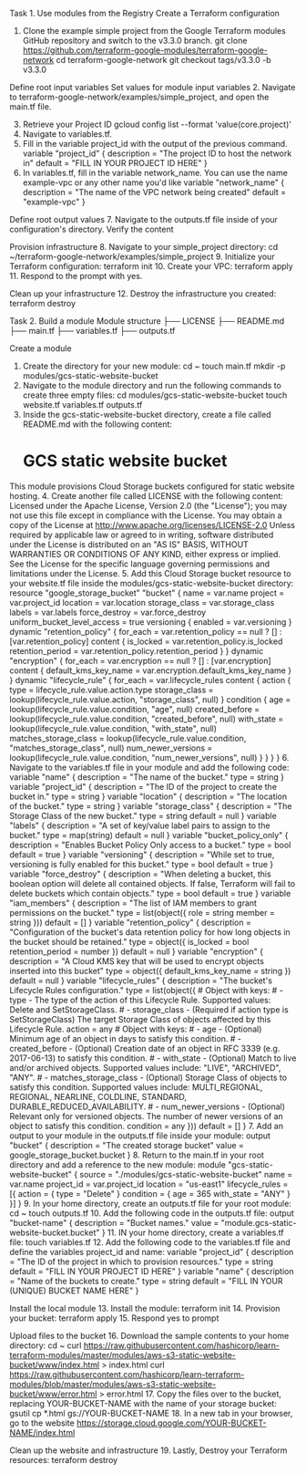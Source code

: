 Task 1. Use modules from the Registry
Create a Terraform configuration
1. Clone the example simple project from the Google Terraform modules GitHub repository and switch to the v3.3.0 branch.
	git clone https://github.com/terraform-google-modules/terraform-google-network
cd terraform-google-network
git checkout tags/v3.3.0 -b v3.3.0

Define root input variables
Set values for module input variables
2. Navigate to terraform-google-network/examples/simple_project, and open the main.tf file.

3. Retrieve your Project ID
	gcloud config list --format 'value(core.project)'
4. Navigate to variables.tf.
5. Fill in the variable project_id with the output of the previous command.
	variable "project_id" {
  description = "The project ID to host the network in"
  default     = "FILL IN YOUR PROJECT ID HERE"
}
6. In variables.tf, fill in the variable network_name. You can use the name example-vpc or any other name you'd like
	variable "network_name" {
  description = "The name of the VPC network being created"
  default     = "example-vpc"
}

Define root output values
7. Navigate to the outputs.tf file inside of your configuration's directory. Verify the content
	
Provision infrastructure
8. Navigate to your simple_project directory:
	cd ~/terraform-google-network/examples/simple_project
9. Initialize your Terraform configuration:
	terraform init
10. Create your VPC:
	terraform apply
11. Respond to the prompt with yes.

Clean up your infrastructure
12. Destroy the infrastructure you created:
	terraform destroy

Task 2. Build a module
Module structure
├── LICENSE
├── README.md
├── main.tf
├── variables.tf
├── outputs.tf

Create a module
1. Create the directory for your new module:
	cd ~
touch main.tf
mkdir -p modules/gcs-static-website-bucket
2. Navigate to the module directory and run the following commands to create three empty files:
	cd modules/gcs-static-website-bucket
touch website.tf variables.tf outputs.tf
3. Inside the gcs-static-website-bucket directory, create a file called README.md with the following content:
	# GCS static website bucket
This module provisions Cloud Storage buckets configured for static website hosting.
4. Create another file called LICENSE with the following content:
	Licensed under the Apache License, Version 2.0 (the "License");
you may not use this file except in compliance with the License.
You may obtain a copy of the License at
    http://www.apache.org/licenses/LICENSE-2.0
Unless required by applicable law or agreed to in writing, software
distributed under the License is distributed on an "AS IS" BASIS,
WITHOUT WARRANTIES OR CONDITIONS OF ANY KIND, either express or implied.
See the License for the specific language governing permissions and
limitations under the License.
5. Add this Cloud Storage bucket resource to your website.tf file inside the modules/gcs-static-website-bucket directory:
	resource "google_storage_bucket" "bucket" {
  name               = var.name
  project            = var.project_id
  location           = var.location
  storage_class      = var.storage_class
  labels             = var.labels
  force_destroy      = var.force_destroy
  uniform_bucket_level_access = true
  versioning {
    enabled = var.versioning
  }
  dynamic "retention_policy" {
    for_each = var.retention_policy == null ? [] : [var.retention_policy]
    content {
      is_locked        = var.retention_policy.is_locked
      retention_period = var.retention_policy.retention_period
    }
  }
  dynamic "encryption" {
    for_each = var.encryption == null ? [] : [var.encryption]
    content {
      default_kms_key_name = var.encryption.default_kms_key_name
    }
  }
  dynamic "lifecycle_rule" {
    for_each = var.lifecycle_rules
    content {
      action {
        type          = lifecycle_rule.value.action.type
        storage_class = lookup(lifecycle_rule.value.action, "storage_class", null)
      }
      condition {
        age                   = lookup(lifecycle_rule.value.condition, "age", null)
        created_before        = lookup(lifecycle_rule.value.condition, "created_before", null)
        with_state            = lookup(lifecycle_rule.value.condition, "with_state", null)
        matches_storage_class = lookup(lifecycle_rule.value.condition, "matches_storage_class", null)
        num_newer_versions    = lookup(lifecycle_rule.value.condition, "num_newer_versions", null)
      }
    }
  }
}
6. Navigate to the variables.tf file in your module and add the following code:
	variable "name" {
  description = "The name of the bucket."
  type        = string
}
variable "project_id" {
  description = "The ID of the project to create the bucket in."
  type        = string
}
variable "location" {
  description = "The location of the bucket."
  type        = string
}
variable "storage_class" {
  description = "The Storage Class of the new bucket."
  type        = string
  default     = null
}
variable "labels" {
  description = "A set of key/value label pairs to assign to the bucket."
  type        = map(string)
  default     = null
}
variable "bucket_policy_only" {
  description = "Enables Bucket Policy Only access to a bucket."
  type        = bool
  default     = true
}
variable "versioning" {
  description = "While set to true, versioning is fully enabled for this bucket."
  type        = bool
  default     = true
}
variable "force_destroy" {
  description = "When deleting a bucket, this boolean option will delete all contained objects. If false, Terraform will fail to delete buckets which contain objects."
  type        = bool
  default     = true
}
variable "iam_members" {
  description = "The list of IAM members to grant permissions on the bucket."
  type = list(object({
    role   = string
    member = string
  }))
  default = []
}
variable "retention_policy" {
  description = "Configuration of the bucket's data retention policy for how long objects in the bucket should be retained."
  type = object({
    is_locked        = bool
    retention_period = number
  })
  default = null
}
variable "encryption" {
  description = "A Cloud KMS key that will be used to encrypt objects inserted into this bucket"
  type = object({
    default_kms_key_name = string
  })
  default = null
}
variable "lifecycle_rules" {
  description = "The bucket's Lifecycle Rules configuration."
  type = list(object({
    # Object with keys:
    # - type - The type of the action of this Lifecycle Rule. Supported values: Delete and SetStorageClass.
    # - storage_class - (Required if action type is SetStorageClass) The target Storage Class of objects affected by this Lifecycle Rule.
    action = any
    # Object with keys:
    # - age - (Optional) Minimum age of an object in days to satisfy this condition.
    # - created_before - (Optional) Creation date of an object in RFC 3339 (e.g. 2017-06-13) to satisfy this condition.
    # - with_state - (Optional) Match to live and/or archived objects. Supported values include: "LIVE", "ARCHIVED", "ANY".
    # - matches_storage_class - (Optional) Storage Class of objects to satisfy this condition. Supported values include: MULTI_REGIONAL, REGIONAL, NEARLINE, COLDLINE, STANDARD, DURABLE_REDUCED_AVAILABILITY.
    # - num_newer_versions - (Optional) Relevant only for versioned objects. The number of newer versions of an object to satisfy this condition.
    condition = any
  }))
  default = []
}
7. Add an output to your module in the outputs.tf file inside your module:
	output "bucket" {
  description = "The created storage bucket"
  value       = google_storage_bucket.bucket
}
8. Return to the main.tf in your root directory and add a reference to the new module:
	module "gcs-static-website-bucket" {
  source = "./modules/gcs-static-website-bucket"
  name       = var.name
  project_id = var.project_id
  location   = "us-east1"
  lifecycle_rules = [{
    action = {
      type = "Delete"
    }
    condition = {
      age        = 365
      with_state = "ANY"
    }
  }]
}
9. In your home directory, create an outputs.tf file for your root module:
	cd ~
touch outputs.tf
10. Add the following code in the outputs.tf file:
	output "bucket-name" {
  description = "Bucket names."
  value       = "module.gcs-static-website-bucket.bucket"
}
11. IN your home directory, create a variables.tf file:
	touch variables.tf
12. Add the following code to the variables.tf file and define the variables project_id and name:
	variable "project_id" {
  description = "The ID of the project in which to provision resources."
  type        = string
  default     = "FILL IN YOUR PROJECT ID HERE"
}
variable "name" {
  description = "Name of the buckets to create."
  type        = string
  default     = "FILL IN YOUR (UNIQUE) BUCKET NAME HERE"
}

Install the local module
13. Install the module:
	terraform init
14. Provision your bucket:
	terraform apply
15. Respond yes to prompt

Upload files to the bucket
16. Download the sample contents to your home directory:
	cd ~
curl https://raw.githubusercontent.com/hashicorp/learn-terraform-modules/master/modules/aws-s3-static-website-bucket/www/index.html > index.html
curl https://raw.githubusercontent.com/hashicorp/learn-terraform-modules/blob/master/modules/aws-s3-static-website-bucket/www/error.html > error.html
17. Copy the files over to the bucket, replacing YOUR-BUCKET-NAME with the name of your storage bucket:
	gsutil cp *.html gs://YOUR-BUCKET-NAME
18. In a new tab in your browser, go to the website
	https://storage.cloud.google.com/YOUR-BUCKET-NAME/index.html

Clean up the website and infrastructure
19. Lastly, Destroy your Terraform resources:
	terraform destroy
